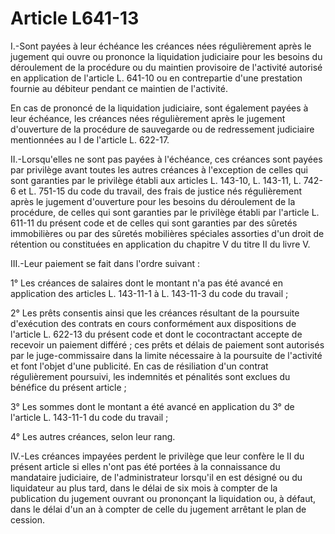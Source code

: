 # Article L641-13

I.-Sont payées à leur échéance les créances nées régulièrement après le jugement qui ouvre ou prononce la liquidation judiciaire pour les besoins du déroulement de la procédure ou du maintien provisoire de l'activité autorisé en application de l'article L. 641-10 ou en contrepartie d'une prestation fournie au débiteur pendant ce maintien de l'activité.

En cas de prononcé de la liquidation judiciaire, sont également payées à leur échéance, les créances nées régulièrement après le jugement d'ouverture de la procédure de sauvegarde ou de redressement judiciaire mentionnées au I de l'article L. 622-17.

II.-Lorsqu'elles ne sont pas payées à l'échéance, ces créances sont payées par privilège avant toutes les autres créances à l'exception de celles qui sont garanties par le privilège établi aux articles L. 143-10, L. 143-11, L. 742-6 et L. 751-15 du code du travail, des frais de justice nés régulièrement après le jugement d'ouverture pour les besoins du déroulement de la procédure, de celles qui sont garanties par le privilège établi par l'article L. 611-11 du présent code et de celles qui sont garanties par des sûretés immobilières ou par des sûretés mobilières spéciales assorties d'un droit de rétention ou constituées en application du chapitre V du titre II du livre V.

III.-Leur paiement se fait dans l'ordre suivant :

1° Les créances de salaires dont le montant n'a pas été avancé en application des articles L. 143-11-1 à L. 143-11-3 du code du travail ;

2° Les prêts consentis ainsi que les créances résultant de la poursuite d'exécution des contrats en cours conformément aux dispositions de l'article L. 622-13 du présent code et dont le cocontractant accepte de recevoir un paiement différé ; ces prêts et délais de paiement sont autorisés par le juge-commissaire dans la limite nécessaire à la poursuite de l'activité et font l'objet d'une publicité. En cas de résiliation d'un contrat régulièrement poursuivi, les indemnités et pénalités sont exclues du bénéfice du présent article ;

3° Les sommes dont le montant a été avancé en application du 3° de l'article L. 143-11-1 du code du travail ;

4° Les autres créances, selon leur rang.

IV.-Les créances impayées perdent le privilège que leur confère le II du présent article si elles n'ont pas été portées à la connaissance du mandataire judiciaire, de l'administrateur lorsqu'il en est désigné ou du liquidateur au plus tard, dans le délai de six mois à compter de la publication du jugement ouvrant ou prononçant la liquidation ou, à défaut, dans le délai d'un an à compter de celle du jugement arrêtant le plan de cession.
